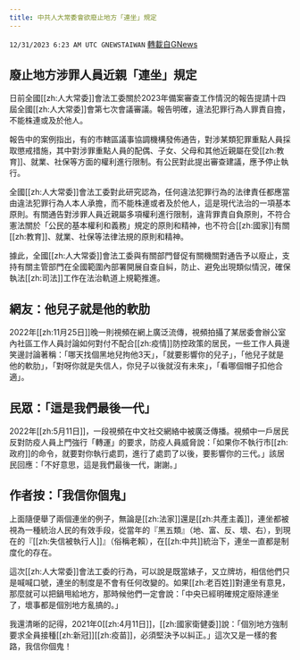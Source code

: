 ```yaml
---
title: 中共人大常委會欲廢止地方「連坐」規定
---
```

`12/31/2023 6:23 AM UTC GNEWSTAIWAN` [轉載自GNews](https://gnews.org/articles/2169132)




## 廢止地方涉罪人員近親「連坐」規定

日前全國[[zh:人大常委]]會法工委關於2023年備案審查工作情況的報告提請十四屆全國[[zh:人大常委]]會第七次會議審議。報告明確，違法犯罪行為人罪責自擔，不能株連或及於他人。  

報告中的案例指出，有的市轄區議事協調機構發佈通告，對涉某類犯罪重點人員採取懲戒措施，其中對涉罪重點人員的配偶、子女、父母和其他近親屬在受[[zh:教育]]、就業、社保等方面的權利進行限制。有公民對此提出審查建議，應予停止執行。

  

全國[[zh:人大常委]]會法工委對此研究認為，任何違法犯罪行為的法律責任都應當由違法犯罪行為人本人承擔，而不能株連或者及於他人，這是現代法治的一項基本原則。有關通告對涉罪人員近親屬多項權利進行限制，違背罪責自負原則，不符合憲法關於「公民的基本權利和義務」規定的原則和精神，也不符合[[zh:國家]]有關[[zh:教育]]、就業、社保等法律法規的原則和精神。

  

據此，全國[[zh:人大常委]]會法工委與有關部門督促有關機關對通告予以廢止，支持有關主管部門在全國範圍內部署開展自查自糾，防止、避免出現類似情況，確保執法[[zh:司法]]工作在法治軌道上規範推進。

  


## 網友：他兒子就是他的軟肋

2022年[[zh:11月25日]]晚一則視頻在網上廣泛流傳，視頻拍攝了某居委會辦公室內社區工作人員討論如何對付不配合[[zh:疫情]]防控政策的居民，一些工作人員邊笑邊討論著稱：「哪天找個黑地兒拘他3天」，「就要影響你的兒子」，「他兒子就是他的軟肋」，「對呀你就是失信人，你兒子以後就沒有未來」，「看哪個帽子扣他合適」。


## 民眾：「這是我們最後一代」

2022年[[zh:5月11日]]，一段視頻在中文社交網絡中被廣泛傳播。視頻中一戶居民反對防疫人員上門強行「轉運」的要求，防疫人員威脅說：「如果你不執行市[[zh:政府]]的命令，就要對你執行處罰，進行了處罰了以後，要影響你的三代。」該居民回應：「不好意思，這是我們最後一代，謝謝。」

  


## 作者按：「我信你個鬼」

上面隨便舉了兩個連坐的例子，無論是[[zh:法家]]還是[[zh:共產主義]]，連坐都被視為一種統治人民的有效手段，從當年的『黑五類』（地、富、反、壞、右），到現在的『[[zh:失信被執行人]]』（俗稱老賴），在[[zh:中共]]統治下，連坐一直都是制度化的存在。

  

這次[[zh:人大常委]]會法工委的行為，可以說是既當婊子，又立牌坊，相信他們只是喊喊口號，連坐的制度是不會有任何改變的。如果[[zh:老百姓]]對連坐有意見，那麼就可以把鍋甩給地方，那時候他們一定會說：「中央已經明確規定廢除連坐了，壞事都是個別地方亂搞的。」

  

我還清晰的記得，2021年0[[zh:4月11日]]，[[zh:國家衛健委]]說：「個別地方強制要求全員接種[[zh:新冠]][[zh:疫苗]]，必須堅決予以糾正。」這次又是一樣的套路，我信你個鬼！
